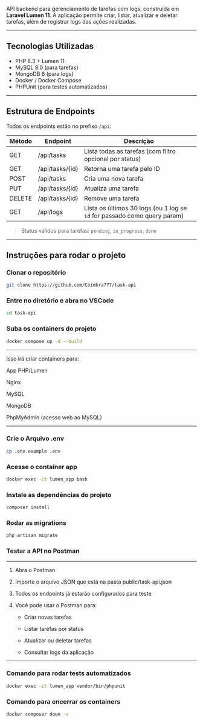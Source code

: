 API backend para gerenciamento de tarefas com logs, construída em **Laravel Lumen 11**.
A aplicação permite criar, listar, atualizar e deletar tarefas, além de registrar logs das ações realizadas.

---

## Tecnologias Utilizadas

-   PHP 8.3 + Lumen 11
-   MySQL 8.0 (para tarefas)
-   MongoDB 6 (para logs)
-   Docker / Docker Compose
-   PHPUnit (para testes automatizados)

---

## Estrutura de Endpoints

Todos os endpoints estão no prefixo `/api`:

| Método | Endpoint        | Descrição                                                                |
| ------ | --------------- | ------------------------------------------------------------------------ |
| GET    | /api/tasks      | Lista todas as tarefas (com filtro opcional por status)                  |
| GET    | /api/tasks/{id} | Retorna uma tarefa pelo ID                                               |
| POST   | /api/tasks      | Cria uma nova tarefa                                                     |
| PUT    | /api/tasks/{id} | Atualiza uma tarefa                                                      |
| DELETE | /api/tasks/{id} | Remove uma tarefa                                                        |
| GET    | /api/logs       | Lista os últimos 30 logs (ou 1 log se `id` for passado como query param) |

> Status válidos para tarefas: `pending`, `in_progress`, `done`

---

## Instruções para rodar o projeto

### Clonar o repositório

```sh
git clone https://github.com/Coimbra777/task-api
```

### Entre no diretório e abra no VSCode

```sh
cd task-api
```

### Suba os containers do projeto

```sh
docker compose up -d --build
```

---

Isso irá criar containers para:

App PHP/Lumen

Nginx

MySQL

MongoDB

PhpMyAdmin (acesso web ao MySQL)

---

### Crie o Arquivo .env

```sh
cp .env.example .env
```

### Acesse o container app

```sh
docker exec -it lumen_app bash
```

### Instale as dependências do projeto

```sh
composer install
```

### Rodar as migrations

```sh
php artisan migrate
```

### Testar a API no Postman

---

1.  Abra o Postman

2.  Importe o arquivo JSON que está na pasta public/task-api.json

3.  Todos os endpoints já estarão configurados para teste

4.  Você pode usar o Postman para:

    -   Criar novas tarefas

    -   Listar tarefas por status

    -   Atualizar ou deletar tarefas

    -   Consultar logs da aplicação

---

### Comando para rodar tests automatizados

```sh
docker exec -it lumen_app vendor/bin/phpunit
```

### Comando para encerrar os containers

```sh
docker composer down -v
```



